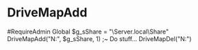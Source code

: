 # DriveMapAdd
#RequireAdmin Global $g_sShare = "\\Server.local\Share" DriveMapAdd("N:", $g_sShare, 1) ;~ Do stuff... DriveMapDel("N:")
